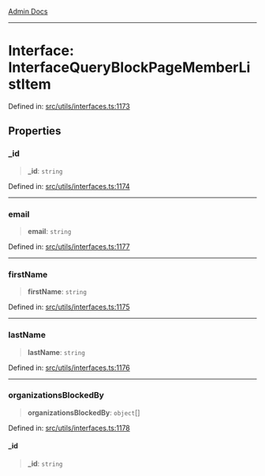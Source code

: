 [Admin Docs](/)

***

# Interface: InterfaceQueryBlockPageMemberListItem

Defined in: [src/utils/interfaces.ts:1173](https://github.com/PalisadoesFoundation/talawa-admin/blob/main/src/utils/interfaces.ts#L1173)

## Properties

### \_id

> **\_id**: `string`

Defined in: [src/utils/interfaces.ts:1174](https://github.com/PalisadoesFoundation/talawa-admin/blob/main/src/utils/interfaces.ts#L1174)

***

### email

> **email**: `string`

Defined in: [src/utils/interfaces.ts:1177](https://github.com/PalisadoesFoundation/talawa-admin/blob/main/src/utils/interfaces.ts#L1177)

***

### firstName

> **firstName**: `string`

Defined in: [src/utils/interfaces.ts:1175](https://github.com/PalisadoesFoundation/talawa-admin/blob/main/src/utils/interfaces.ts#L1175)

***

### lastName

> **lastName**: `string`

Defined in: [src/utils/interfaces.ts:1176](https://github.com/PalisadoesFoundation/talawa-admin/blob/main/src/utils/interfaces.ts#L1176)

***

### organizationsBlockedBy

> **organizationsBlockedBy**: `object`[]

Defined in: [src/utils/interfaces.ts:1178](https://github.com/PalisadoesFoundation/talawa-admin/blob/main/src/utils/interfaces.ts#L1178)

#### \_id

> **\_id**: `string`
